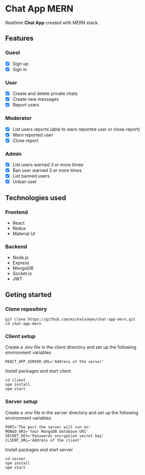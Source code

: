 # Chat App MERN

Realtime **Chat App** created with MERN stack.

## Features

### Guest

- [x] Sign up
- [x] Sign in

### User

- [x] Create and delete private chats
- [x] Create new messages
- [x] Report users

### Moderator

- [x] List users reports (able to warn reported user or close report)
- [x] Warn reported user
- [x] Close report

### Admin

- [x] List users warned 3 or more times
- [x] Ban user warned 3 or more times
- [x] List banned users
- [x] Unban user

## Technologies used

### Frontend

- React
- Redux
- Material UI

### Backend

- Node.js
- Express
- MongoDB
- Socket.io
- JWT

## Geting started

### Clone repository

```
git clone https://github.com/michalosman/chat-app-mern.git
cd chat-app-mern
```

### Client setup

Create a .env file in the client directory and set up the following environment variables

```
REACT_APP_SERVER_URL='Address of the server'
```

Install packages and start client

```
cd client
npm install
npm start
```

### Server setup

Create a .env file in the server directory and set up the following environment variables

```
PORT='The port the server will run on'
MONGO_URI='Your MongoDB database URI'
SECRET_KEY='Passwords encryption secret key'
CLIENT_URL='Address of the client'
```

Install packages and start server

```
cd server
npm install
npm start
```
